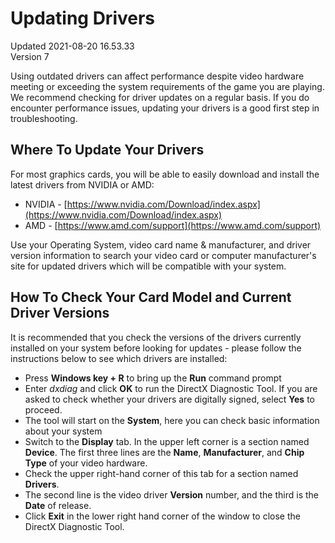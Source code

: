 # Updating Drivers
Updated 2021-08-20 16.53.33  
Version 7  

Using outdated drivers can affect performance despite video hardware meeting or exceeding the system requirements of the game you are playing. We recommend checking for driver updates on a regular basis. If you do encounter performance issues, updating your drivers is a good first step in troubleshooting.  
  
## Where To Update Your Drivers
For most graphics cards, you will be able to easily download and install the latest drivers from NVIDIA or AMD:  

* NVIDIA - [https://www.nvidia.com/Download/index.aspx](https://www.nvidia.com/Download/index.aspx)
* AMD - [https://www.amd.com/support](https://www.amd.com/support)

  
Use your Operating System, video card name & manufacturer, and driver version information to search your video card or computer manufacturer's site for updated drivers which will be compatible with your system.   
  
  
## How To Check Your Card Model and Current Driver Versions
It is recommended that you check the versions of the drivers currently installed on your system before looking for updates - please follow the instructions below to see which drivers are installed:  

* Press **Windows key + R** to bring up the **Run** command prompt
* Enter *dxdiag* and click **OK** to run the DirectX Diagnostic Tool. If you are asked to check whether your drivers are digitally signed, select **Yes** to proceed.
* The tool will start on the **System**, here you can check basic information about your system
* Switch to the **Display** tab. In the upper left corner is a section named **Device**. The first three lines are the **Name**, **Manufacturer**, and **Chip Type** of your video hardware.
* Check the upper right-hand corner of this tab for a section named **Drivers**.
* The second line is the video driver **Version** number, and the third is the **Date** of release.
* Click **Exit** in the lower right hand corner of the window to close the DirectX Diagnostic Tool.